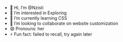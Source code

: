 - 👋 Hi, I’m @Nzisti
- 👀 I’m interested in Exploring 
- 🌱 I’m currently learning CSS
- 💞️ I’m looking to collaborate on website customization
- 😄 Pronouns: her
- ⚡ Fun fact: failed to recall, try again later

<!---
Nzisti/Nzisti is a ✨ special ✨ repository because its `README.md` (this file) appears on your GitHub profile.
You can click the Preview link to take a look at your changes.
--->
